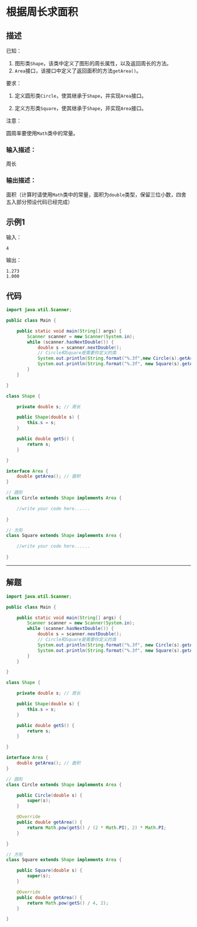 # 根据周长求面积

## 描述

已知：

1. 图形类`Shape`，该类中定义了图形的周长属性，以及返回周长的方法。
2. `Area`接口，该接口中定义了返回面积的方法`getArea()`。

要求：

1. 定义圆形类`Circle`，使其继承于`Shape`，并实现`Area`接口。

2. 定义方形类`Square`，使其继承于`Shape`，并实现`Area`接口。

注意：

圆周率要使用`Math`类中的常量。

### 输入描述：

周长

### 输出描述：

面积（计算时请使用`Math`类中的常量，面积为`double`类型，保留三位小数，四舍五入部分预设代码已经完成）

## 示例1

输入：

```
4
```

输出：

```
1.273
1.000
```

## 代码

```java
import java.util.Scanner;

public class Main {

    public static void main(String[] args) {
        Scanner scanner = new Scanner(System.in);
        while (scanner.hasNextDouble()) {
            double s = scanner.nextDouble();
            // Circle和Square是需要你定义的类
            System.out.println(String.format("%.3f",new Circle(s).getArea()));
            System.out.println(String.format("%.3f", new Square(s).getArea()));
        }
    }

}

class Shape {

    private double s; // 周长

    public Shape(double s) {
        this.s = s;
    }

    public double getS() {
        return s;
    }

}

interface Area {
    double getArea(); // 面积
}

// 圆形
class Circle extends Shape implements Area {

    //write your code here......
    
}

// 方形
class Square extends Shape implements Area {

    //write your code here......
    
}
```



---



## 解题

```java
import java.util.Scanner;

public class Main {

    public static void main(String[] args) {
        Scanner scanner = new Scanner(System.in);
        while (scanner.hasNextDouble()) {
            double s = scanner.nextDouble();
            // Circle和Square是需要你定义的类
            System.out.println(String.format("%.3f", new Circle(s).getArea()));
            System.out.println(String.format("%.3f", new Square(s).getArea()));
        }
    }

}

class Shape {

    private double s; // 周长

    public Shape(double s) {
        this.s = s;
    }

    public double getS() {
        return s;
    }

}

interface Area {
    double getArea(); // 面积
}

// 圆形
class Circle extends Shape implements Area {

    public Circle(double s) {
        super(s);
    }

    @Override
    public double getArea() {
        return Math.pow(getS() / (2 * Math.PI), 2) * Math.PI;
    }

}

// 方形
class Square extends Shape implements Area {

    public Square(double s) {
        super(s);
    }

    @Override
    public double getArea() {
        return Math.pow(getS() / 4, 2);
    }

}
```

